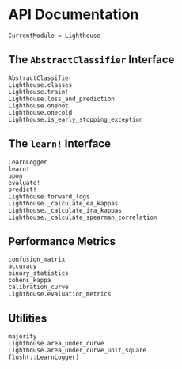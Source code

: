 # API Documentation

```@meta
CurrentModule = Lighthouse
```

## The `AbstractClassifier` Interface

```@docs
AbstractClassifier
Lighthouse.classes
Lighthouse.train!
Lighthouse.loss_and_prediction
Lighthouse.onehot
Lighthouse.onecold
Lighthouse.is_early_stopping_exception
```

## The `learn!` Interface

```@docs
LearnLogger
learn!
upon
evaluate!
predict!
Lighthouse.forward_logs
Lighthouse._calculate_ea_kappas
Lighthouse._calculate_ira_kappas
Lighthouse._calculate_spearman_correlation
```

## Performance Metrics

```@docs
confusion_matrix
accuracy
binary_statistics
cohens_kappa
calibration_curve
Lighthouse.evaluation_metrics
```

## Utilities

```@docs
majority
Lighthouse.area_under_curve
Lighthouse.area_under_curve_unit_square
flush(::LearnLogger)
```
